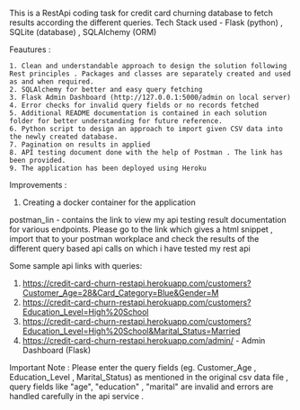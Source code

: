This is a RestApi coding task for credit card churning database to fetch results according the different queries.
Tech Stack used - Flask (python) , SQLite (database) , SQLAlchemy (ORM)


Feautures :
    
    1. Clean and understandable approach to design the solution following Rest principles . Packages and classes are separately created and used as and when required.
    2. SQLAlchemy for better and easy query fetching
    3. Flask Admin Dashboard (http://127.0.0.1:5000/admin on local server) 
    4. Error checks for invalid query fields or no records fetched
    5. Additional README documentation is contained in each solution folder for better understanding for future reference.
    6. Python script to design an approach to import given CSV data into the newly created database.
    7. Pagination on results in applied
    8. API testing document done with the help of Postman . The link has been provided. 
    9. The application has been deployed using Heroku
    
 Improvements :
  1. Creating a docker container for the application


postman_lin - contains the link to view my api testing result documentation for various endpoints.
Please go to the link which gives a html snippet , import that to your postman workplace and check the results of the different query based api calls on which i have tested my rest api

Some sample api links with queries:
 1. https://credit-card-churn-restapi.herokuapp.com/customers?Customer_Age=28&Card_Category=Blue&Gender=M 
 2. https://credit-card-churn-restapi.herokuapp.com/customers?Education_Level=High%20School 
 3. https://credit-card-churn-restapi.herokuapp.com/customers?Education_Level=High%20School&Marital_Status=Married 
 4. https://credit-card-churn-restapi.herokuapp.com/admin/ - Admin Dashboard (Flask)
 
 Important Note :
 Please enter the query fields (eg. Customer_Age , Education_Level , Marital_Status) as mentioned in the original csv data file , query fields like "age", "education" , "marital" are invalid and errors are handled carefully in the api service . 
